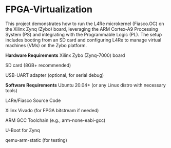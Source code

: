 # FPGA-Virtualization
This project demonstrates how to run the L4Re microkernel (Fiasco.OC) on the Xilinx Zynq (Zybo) board, leveraging the ARM Cortex-A9 Processing System (PS) and integrating with the Programmable Logic (PL). The setup includes booting from an SD card and configuring L4Re to manage virtual machines (VMs) on the Zybo platform.


**Hardware Requirements**
Xilinx Zybo (Zynq-7000) board

SD card (8GB+ recommended)

USB-UART adapter (optional, for serial debug)


**Software Requirements**
Ubuntu 20.04+ (or any Linux distro with necessary tools)

L4Re/Fiasco Source Code

Xilinx Vivado (for FPGA bitstream if needed)

ARM GCC Toolchain (e.g., arm-none-eabi-gcc)

U-Boot for Zynq

qemu-arm-static (for testing)

